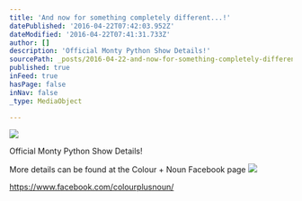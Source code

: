 ```yaml
---
title: 'And now for something completely different...!'
datePublished: '2016-04-22T07:42:03.952Z'
dateModified: '2016-04-22T07:41:31.733Z'
author: []
description: 'Official Monty Python Show Details!'
sourcePath: _posts/2016-04-22-and-now-for-something-completely-different.md
published: true
inFeed: true
hasPage: false
inNav: false
_type: MediaObject

---
```

![](https://the-grid-user-content.s3-us-west-2.amazonaws.com/2eaf4ba9-fb7b-4f40-a5e3-aa002621eabb.jpg)

Official Monty Python Show Details!

More details can be found at the Colour + Noun Facebook page
![](https://the-grid-user-content.s3-us-west-2.amazonaws.com/7e794037-e8b1-4b7a-808f-3c50c3babb9a.jpg)

https://www.facebook.com/colourplusnoun/